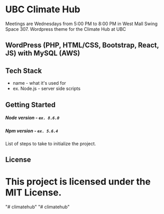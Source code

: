 # UBC Climate Hub 

Meetings are Wednesdays from 5:00 PM to 8:00 PM in West Mall Swing Space 307.
Wordpress theme for the Climate Hub at UBC

## WordPress (PHP, HTML/CSS, Bootstrap, React, JS) with MySQL (AWS)

## Tech Stack
- name - what it's used for
- ex. Node.js - server side scripts

## Getting Started
##### Node version - `ex. 8.6.0`
##### Npm version - `ex. 5.6.4`
List of steps to take to initialize the project.

## License
This project is licensed under the MIT License.
=======
"# climatehub"
"# climatehub"